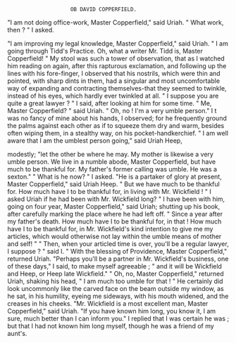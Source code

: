                         OB DAVID COPPERFIELD.

   "I am not doing office-work, Master Copperfield," said Uriah.
   " What work, then ? " I asked.

   "I am improving my legal knowledge, Master Copperfield," said
Uriah. " I am going through Tidd's Practice. Oh, what a writer
Mr. Tidd is, Master Copperfield! "
   My stool was such a tower of observation, that as I watched him
reading on again, after this rapturous exclamation, and following up the
lines with his fore-finger, I observed that his nostrils, which were thin and
pointed, with sharp dints in them, had a singular and most uncomfortable
way of expanding and contracting themselves-that they seemed to
twinkle, instead of his eyes, which hardly ever twinkled at all.
   " I suppose you are quite a great lawyer ? " I said, after looking at him
for some time.
   " Me, Master Copperfield? " said Uriah.        " Oh, no ! I'm a very
umble person."
   I t was no fancy of mine about his hands, I observed; for he frequently
ground the palms against each other as if to squeeze them dry and warm,
besides often wiping them, in a stealthy way, on his pocket-handkerchief.
   " I am well aware that I am the umblest person going," said Uriah Heep,

modestly; "let the other be where he may. My mother is likewise a
very umble person. We live in a numble abode, Master Copperfield, but
have much to be thankful for. My father's former calling was umble.
He was a sexton."
   " What is he now? " I asked.
   "He is a partaker of glory at present, Master Copperfield," said Uriah
Heep. " But we have much to be thankful for. How much have I to be
thankful for, in living with Mr. Wickfield ! "
   I asked Uriah if he had been with Mr. Wickfield long?
   " I have been with him, going on four year, Master Copperfield," said
Uriah; shutting up his book, after carefully marking the place where he
had left off. " Since a year after my father's death. How much have I to
be thankful for, in that ! How much have I to be thankful for, in Mr.
Wickfield's kind intention to give me my articles, which would otherwise
not lay within the umble means of mother and self! "
   " Then, when your articled time is over, you'll be a regular lawyer, I
suppose ? " said I.
   " With   the blessing of Providence, Master Copperfield," returned
Uriah.
   "Perhaps you'll be a partner in Mr. Wickfield's business, one of these
days," I said, to make myself agreeable ; " and it will be Wickfield and
Heep, or Heep late Wickfield."
   " Oh, no, Master Copperfield," returned Uriah, shaking his head, " I
am much too umble for that ! "
   He certainly did look uncommonly like the carved face on the beam
outside my window, as he sat, in his humility, eyeing me sideways, with
his mouth widened, and the creases in his cheeks.
   "Mr. Wickfield is a most excellent man, Master Copperfield," said
Uriah. "If you have known him long, you know it, I am sure, much
better than I can inform you."
   I replied that I was certain he was ; but that I had not known him long
myself, though he was a friend of my aunt's.
